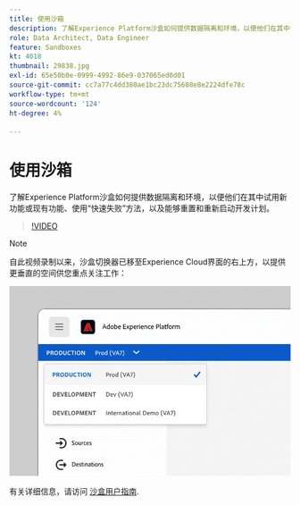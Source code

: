 ```yaml
---
title: 使用沙箱
description: 了解Experience Platform沙盒如何提供数据隔离和环境，以便他们在其中试用新功能或现有功能、使用“快速失败”方法，以及能够重置和重新启动开发计划。
role: Data Architect, Data Engineer
feature: Sandboxes
kt: 4018
thumbnail: 29838.jpg
exl-id: 65e50b0e-0999-4992-86e9-037065ed0d01
source-git-commit: cc7a77c4dd380ae1bc23dc75608e8e2224dfe78c
workflow-type: tm+mt
source-wordcount: '124'
ht-degree: 4%

---
```


# 使用沙箱

了解Experience Platform沙盒如何提供数据隔离和环境，以便他们在其中试用新功能或现有功能、使用“快速失败”方法，以及能够重置和重新启动开发计划。

>[!VIDEO](https://video.tv.adobe.com/v/29838/?quality=12&learn=on)

>[!NOTE]
>
>自此视频录制以来，沙盒切换器已移至Experience Cloud界面的右上方，以提供更垂直的空间供您重点关注工作：
>
> ![沙盒切换器迁移](../assets/sandbox-switcher.gif)

有关详细信息，请访问 [沙盒用户指南](https://experienceleague.adobe.com/docs/experience-platform/sandbox/home.html?lang=zh-Hans).
